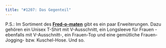 ```yaml
---
title: "#1207: Das Gegenteil"
---
```


P.S.:
Im Sortiment des <a href="http://fred-o-mat.spreadshirt.net/-/-/Shop/"><strong>Fred-o-maten</strong></a> gibt es ein paar Erweiterungen. Dazu gehören ein Unisex T-Shirt mit V-Ausschnitt, ein Longsleeve für Frauen - ebenfalls mit V-Ausschnitt-, ein Frauen-Top und eine gemütliche Frauen-Jogging- bzw. Kuschel-Hose. 
Und so.

